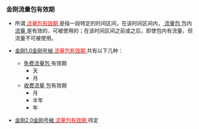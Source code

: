 
### 金刚流量包有效期

- 所谓[<font color="red"> 流量包有效期 </font>](https://github.com/a2zitpro/web/blob/master/kkdatatrafficpackagevalidityperiod.md)是指一段特定的时间区间，在该时间区间内，[ 流量包 ](https://github.com/a2zitpro/web/blob/master/kkdatatrafficpackage.md)包内[ 流量 ](https://github.com/a2zitpro/web/blob/master/kkdatatraffic.md)是有效的、可被使用的；在该时间区间之前或之后，即使包内有流量，但流量不可被使用。
-  [金刚1.0金刚号梯](https://github.com/a2zitpro/web/blob/master/kkproducts1.0.md)[<font color="red"> 流量包有效期 </font>](https://github.com/a2zitpro/web/blob/master/kkdatatrafficpackagevalidityperiod.md)共有以下几种：
   - [ 免费流量包 ](https://github.com/a2zitpro/web/blob/master/kkdatatrafficfree.md)有效期
      - 天
      - 月
   - [ 收费流量 ](https://github.com/a2zitpro/web/blob/master/kkpriceofkkvpn1.0.md)包有效期
      - 月
      - 半年
      - 年

-  [金刚2.0金刚号梯](https://github.com/a2zitpro/web/blob/master/kkproducts2.0.md)[<font color="red"> 流量包有效期 </font>](https://github.com/a2zitpro/web/blob/master/kkdatatrafficpackagevalidityperiod.md)待定


